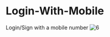 # Login-With-Mobile
Login/Sign with a mobile number
![6](https://user-images.githubusercontent.com/104763062/224034709-8931b145-7930-45e3-be0c-1af597686f49.jpeg)
